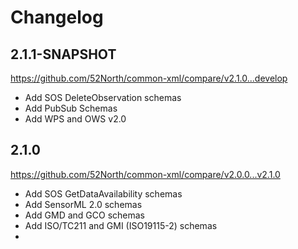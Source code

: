 # Changelog

## 2.1.1-SNAPSHOT

https://github.com/52North/common-xml/compare/v2.1.0...develop

* Add SOS DeleteObservation schemas
* Add PubSub Schemas
* Add WPS and OWS v2.0

## 2.1.0

https://github.com/52North/common-xml/compare/v2.0.0...v2.1.0

* Add SOS GetDataAvailability schemas
* Add SensorML 2.0 schemas
* Add GMD and GCO schemas
* Add ISO/TC211 and GMI (ISO19115-2) schemas
* 

